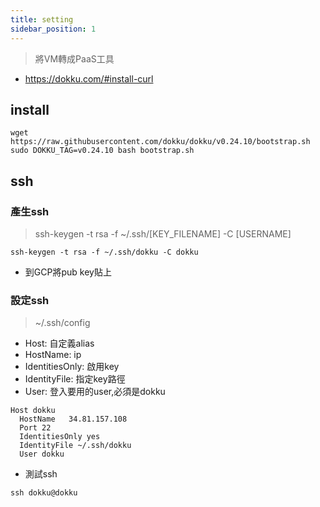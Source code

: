 ```yaml
---
title: setting
sidebar_position: 1
---
```


> 將VM轉成PaaS工具

- https://dokku.com/#install-curl


## install

```
wget https://raw.githubusercontent.com/dokku/dokku/v0.24.10/bootstrap.sh
sudo DOKKU_TAG=v0.24.10 bash bootstrap.sh
```



## ssh

### 產生ssh

> ssh-keygen -t rsa -f ~/.ssh/[KEY_FILENAME] -C [USERNAME]

```
ssh-keygen -t rsa -f ~/.ssh/dokku -C dokku
```

- 到GCP將pub key貼上

### 設定ssh

> ~/.ssh/config

- Host: 自定義alias
- HostName: ip
- IdentitiesOnly: 啟用key
- IdentityFile: 指定key路徑
- User: 登入要用的user,必須是dokku

```config
Host dokku
  HostName   34.81.157.108 
  Port 22
  IdentitiesOnly yes
  IdentityFile ~/.ssh/dokku
  User dokku
```

- 測試ssh

```
ssh dokku@dokku
```

